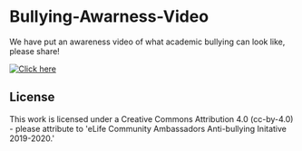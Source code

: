 # Bullying-Awarness-Video

We have put  an awareness video of what academic bullying can look like, please share!

[![Click here](http://img.youtube.com/vi/aLUo3QjSmQ8/0.jpg)](https://youtu.be/aLUo3QjSmQ8)


## License

This work is licensed under a Creative Commons Attribution 4.0 (cc-by-4.0) - please attribute to 'eLife Community Ambassadors Anti-bullying Initative 2019-2020.'
